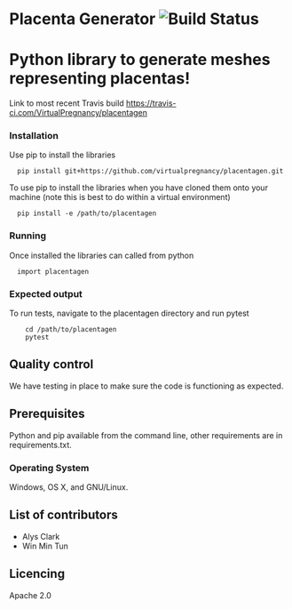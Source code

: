 # Placenta Generator ![Build Status](https://travis-ci.com/VirtualPregnancy/placentagen.svg?branch=develop)
# Python library to generate meshes representing placentas!

Link to most recent Travis build https://travis-ci.com/VirtualPregnancy/placentagen

### Installation

Use pip to install the libraries
```
  pip install git+https://github.com/virtualpregnancy/placentagen.git
```
To use pip to install the libraries when you have cloned them onto your machine (note this is best to do within a virtual environment)
```
  pip install -e /path/to/placentagen 
```
### Running

Once installed the libraries can called from python
```
  import placentagen
```

### Expected output
To run tests, navigate to the placentagen directory and run pytest
```
    cd /path/to/placentagen
    pytest
```

## Quality control

We have testing in place to make sure the code is functioning as expected.

## Prerequisites

Python and pip available from the command line, other requirements are in requirements.txt.

### Operating System

Windows, OS X, and GNU/Linux.


## List of contributors
- Alys Clark
- Win Min Tun

## Licencing
Apache 2.0






